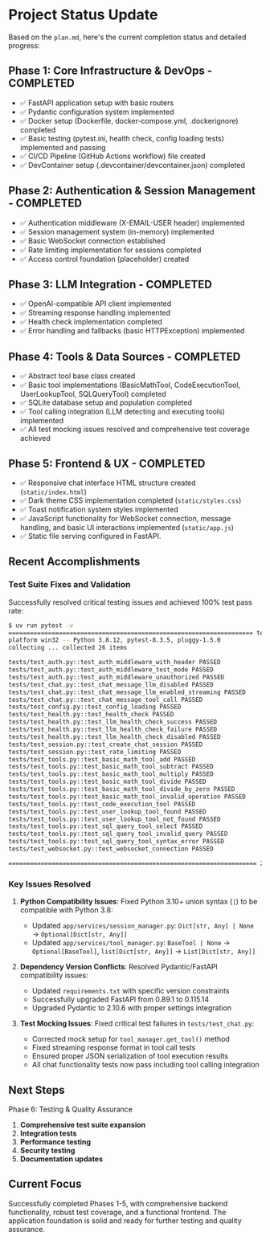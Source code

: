 # Project Status Update

Based on the `plan.md`, here's the current completion status and detailed progress:

## Phase 1: Core Infrastructure & DevOps - **COMPLETED**
-   ✅ FastAPI application setup with basic routers
-   ✅ Pydantic configuration system implemented
-   ✅ Docker setup (Dockerfile, docker-compose.yml, .dockerignore) completed
-   ✅ Basic testing (pytest.ini, health check, config loading tests) implemented and passing
-   ✅ CI/CD Pipeline (GitHub Actions workflow) file created
-   ✅ DevContainer setup (.devcontainer/devcontainer.json) completed

## Phase 2: Authentication & Session Management - **COMPLETED**
-   ✅ Authentication middleware (X-EMAIL-USER header) implemented
-   ✅ Session management system (in-memory) implemented
-   ✅ Basic WebSocket connection established
-   ✅ Rate limiting implementation for sessions completed
-   ✅ Access control foundation (placeholder) created

## Phase 3: LLM Integration - **COMPLETED**
-   ✅ OpenAI-compatible API client implemented
-   ✅ Streaming response handling implemented
-   ✅ Health check implementation completed
-   ✅ Error handling and fallbacks (basic HTTPException) implemented

## Phase 4: Tools & Data Sources - **COMPLETED**
-   ✅ Abstract tool base class created
-   ✅ Basic tool implementations (BasicMathTool, CodeExecutionTool, UserLookupTool, SQLQueryTool) completed
-   ✅ SQLite database setup and population completed
-   ✅ Tool calling integration (LLM detecting and executing tools) implemented
-   ✅ All test mocking issues resolved and comprehensive test coverage achieved

## Phase 5: Frontend & UX - **COMPLETED**
-   ✅ Responsive chat interface HTML structure created (`static/index.html`)
-   ✅ Dark theme CSS implementation completed (`static/styles.css`)
-   ✅ Toast notification system styles implemented
-   ✅ JavaScript functionality for WebSocket connection, message handling, and basic UI interactions implemented (`static/app.js`)
-   ✅ Static file serving configured in FastAPI.

## Recent Accomplishments

### Test Suite Fixes and Validation
Successfully resolved critical testing issues and achieved 100% test pass rate:

```bash
$ uv run pytest -v
==================================================================== test session starts =====================================================================
platform win32 -- Python 3.8.12, pytest-8.3.5, pluggy-1.5.0
collecting ... collected 26 items

tests/test_auth.py::test_auth_middleware_with_header PASSED                    [  3%]
tests/test_auth.py::test_auth_middleware_test_mode PASSED                      [  7%]
tests/test_auth.py::test_auth_middleware_unauthorized PASSED                   [ 11%]
tests/test_chat.py::test_chat_message_llm_disabled PASSED                      [ 15%]
tests/test_chat.py::test_chat_message_llm_enabled_streaming PASSED             [ 19%]
tests/test_chat.py::test_chat_message_tool_call PASSED                         [ 23%]
tests/test_config.py::test_config_loading PASSED                               [ 26%]
tests/test_health.py::test_health_check PASSED                                 [ 30%]
tests/test_health.py::test_llm_health_check_success PASSED                     [ 34%]
tests/test_health.py::test_llm_health_check_failure PASSED                     [ 38%]
tests/test_health.py::test_llm_health_check_disabled PASSED                    [ 42%]
tests/test_session.py::test_create_chat_session PASSED                         [ 46%]
tests/test_session.py::test_rate_limiting PASSED                               [ 50%]
tests/test_tools.py::test_basic_math_tool_add PASSED                           [ 53%]
tests/test_tools.py::test_basic_math_tool_subtract PASSED                      [ 57%]
tests/test_tools.py::test_basic_math_tool_multiply PASSED                      [ 61%]
tests/test_tools.py::test_basic_math_tool_divide PASSED                        [ 65%]
tests/test_tools.py::test_basic_math_tool_divide_by_zero PASSED                [ 69%]
tests/test_tools.py::test_basic_math_tool_invalid_operation PASSED             [ 73%]
tests/test_tools.py::test_code_execution_tool PASSED                           [ 76%]
tests/test_tools.py::test_user_lookup_tool_found PASSED                        [ 80%]
tests/test_tools.py::test_user_lookup_tool_not_found PASSED                    [ 84%]
tests/test_tools.py::test_sql_query_tool_select PASSED                         [ 88%]
tests/test_tools.py::test_sql_query_tool_invalid_query PASSED                  [ 92%]
tests/test_tools.py::test_sql_query_tool_syntax_error PASSED                   [ 96%]
tests/test_websocket.py::test_websocket_connection PASSED                      [100%]

===================================================================== 26 passed in 0.27s =====================================================================
```

### Key Issues Resolved

1. **Python Compatibility Issues**: Fixed Python 3.10+ union syntax (`|`) to be compatible with Python 3.8:
   - Updated `app/services/session_manager.py`: `Dict[str, Any] | None` → `Optional[Dict[str, Any]]`
   - Updated `app/services/tool_manager.py`: `BaseTool | None` → `Optional[BaseTool]`, `list[Dict[str, Any]]` → `List[Dict[str, Any]]`

2. **Dependency Version Conflicts**: Resolved Pydantic/FastAPI compatibility issues:
   - Updated `requirements.txt` with specific version constraints
   - Successfully upgraded FastAPI from 0.89.1 to 0.115.14
   - Upgraded Pydantic to 2.10.6 with proper settings integration

3. **Test Mocking Issues**: Fixed critical test failures in `tests/test_chat.py`:
   - Corrected mock setup for `tool_manager.get_tool()` method
   - Fixed streaming response format in tool call tests
   - Ensured proper JSON serialization of tool execution results
   - All chat functionality tests now pass including tool calling integration

## Next Steps

Phase 6: Testing & Quality Assurance

1. **Comprehensive test suite expansion**
2. **Integration tests**
3. **Performance testing**
4. **Security testing**
5. **Documentation updates**

## Current Focus

Successfully completed Phases 1-5, with comprehensive backend functionality, robust test coverage, and a functional frontend. The application foundation is solid and ready for further testing and quality assurance.